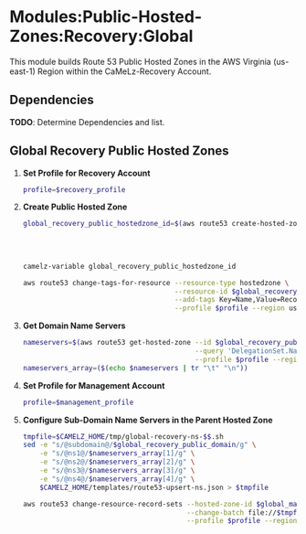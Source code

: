 # Modules:Public-Hosted-Zones:Recovery:Global

This module builds Route 53 Public Hosted Zones in the AWS Virginia (us-east-1) Region within the CaMeLz-Recovery Account.

## Dependencies

**TODO**: Determine Dependencies and list.

## Global Recovery Public Hosted Zones

1. **Set Profile for Recovery Account**
    ```bash
    profile=$recovery_profile
    ```

1.  **Create Public Hosted Zone**
    ```bash
    global_recovery_public_hostedzone_id=$(aws route53 create-hosted-zone --name $global_recovery_public_domain \
                                                                          --hosted-zone-config Comment="Public Zone for $global_recovery_public_domain",PrivateZone=false \
                                                                          --caller-reference $(date +%s) \
                                                                          --query 'HostedZone.Id' \
                                                                          --profile $profile --region us-east-1 --output text | cut -f3 -d /)
    camelz-variable global_recovery_public_hostedzone_id

    aws route53 change-tags-for-resource --resource-type hostedzone \
                                         --resource-id $global_recovery_public_hostedzone_id \
                                         --add-tags Key=Name,Value=Recovery-PublicHostedZone Key=Company,Value=CaMeLz Key=Environment,Value=Recovery \
                                         --profile $profile --region us-east-1 --output text
    ```

1.  **Get Domain Name Servers**
    ```bash
    nameservers=$(aws route53 get-hosted-zone --id $global_recovery_public_hostedzone_id \
                                              --query 'DelegationSet.NameServers' \
                                              --profile $profile --region us-east-1 --output text)
    nameservers_array=($(echo $nameservers | tr "\t" "\n"))
    ```


1. **Set Profile for Management Account**
    ```bash
    profile=$management_profile
    ```

1.  **Configure Sub-Domain Name Servers in the Parent Hosted Zone**
    ```bash
    tmpfile=$CAMELZ_HOME/tmp/global-recovery-ns-$$.sh
    sed -e "s/@subdomain@/$global_recovery_public_domain/g" \
        -e "s/@ns1@/$nameservers_array[1]/g" \
        -e "s/@ns2@/$nameservers_array[2]/g" \
        -e "s/@ns3@/$nameservers_array[3]/g" \
        -e "s/@ns4@/$nameservers_array[4]/g" \
        $CAMELZ_HOME/templates/route53-upsert-ns.json > $tmpfile

    aws route53 change-resource-record-sets --hosted-zone-id $global_management_public_hostedzone_id \
                                            --change-batch file://$tmpfile \
                                            --profile $profile --region us-east-1 --output text
    ```
